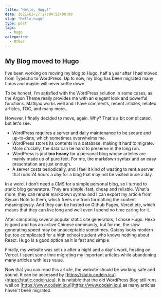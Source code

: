 ```yaml
---
title: "Hello, Hugo!"
date: 2021-03-27T17:04:52+08:00
slug: "hello-hugo"
type: post
tags:
  - hugo
categories:
  - Other
---
```


## My Blog moved to Hugo

I've been working on moving my blog to Hugo, half a year after I had moved from Typecho to WordPress. Up to now, my blog has been migrated many times and maybe will never settle down.

To be honest, I'm satisfied with the WordPress solution in some cases, as the Argon Theme really provides me with an elegant look and powerful functions. Mathjax works well and I have comments, recent articles, related articles, TOC, and many more...

However, I finally decided to move, again. Why? That's a bit complicated, but let's see:

- WordPress requires a server and daily maintenance to be secure and up-to-date, which sometimes overwhelms me.
- WordPress stores its contents in a database, making it hard to migrate. More crucially, the data can be hard to preserve in the long run.
- WordPress is just **too heavy** for a personal blog whose articles are mainly made up of pure text. For me, the markdown syntax and an easy presentation are just enough.
- A server costs periodically, and I feel it kind of wasting to rent a server that runs 24 hours a day for a blog that may not be visited once a day.

In a word, I don't need a CMS for a simple personal blog, so I turned to static blog generators. They are simple, fast, cheap and reliable. What's more, they can render markdown syntax and I can export my article from Siyuan Note to them, which frees me from formatting the content meaninglessly. And they can be hosted on Github Pages, Vercel etc, which means that they can live long and well even I spend no time caring for it.

After comparing several popular static site generators, I chose Hugo. Hexo is good and has an active Chinese community, but for me, the slow generating speed may be unacceptable sometimes. Gatsby looks modern but too complicated for a high school student who knows nothing about React. Hugo is a good option as it is fast and simple.

Finally, my website was set up after a night and a day's work, hosting on Vercel. I spent some time migrating my important articles while abandoning many articles with less value.

Now that you can read this article, the website should be working safe and sound.  It can be accessed by [https://static.codein.icu](https://static.codein.icu). It is notable that the old WordPress Blog still runs well on [https://www.codein.icu/](https://www.codein.icu) as many articles haven't been migrated.